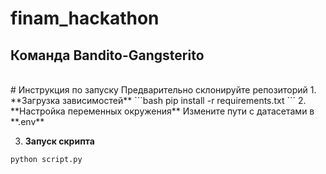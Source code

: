 # finam_hackathon
## Команда Bandito-Gangsterito
<br>
# Инструкция по запуску
Предварительно склонируйте репозиторий
1. **Загрузка зависимостей**
```bash
pip install -r requirements.txt
```
2. **Настройка переменных окружения**
Измените пути с датасетами в **.env**

3. **Запуск скрипта**
```python
python script.py
```
